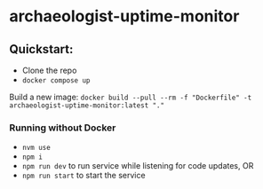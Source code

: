 # archaeologist-uptime-monitor

## Quickstart:

- Clone the repo
- `docker compose up`

Build a new image:
`docker build --pull --rm -f "Dockerfile" -t archaeologist-uptime-monitor:latest "."`

### Running without Docker

- `nvm use`
- `npm i`
- `npm run dev` to run service while listening for code updates, OR
- `npm run start` to start the service
